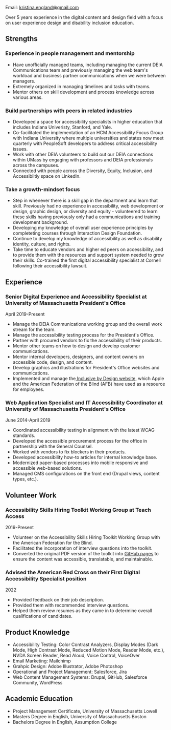 Email: [kristina.england@gmail.com](mailto:kristina.england@gmail.com)

Over 5 years experience in the digital content and design field with a focus on user experience design and disability inclusion education.

## Strengths

### Experience in people management and mentorship 
- Have unofficially managed teams, including managing the current DEIA Communications team and previously managing the web team's workload and business partner communications when we were between managers.
- Extremely organized in managing timelines and tasks with teams.
- Mentor others on skill development and process knowledge across various areas. 

### Build partnerships with peers in related industries
- Developed a space for accessibility specialists in higher education that includes Indiana Univeristy, Stanford, and Yale.
- Co-facilitated the implementation of an HCM Accessibility Focus Group with Indiana University where multiple universities and states now meet quarterly with PeopleSoft developers to address critical accessibility issues.
- Work with other DEIA volunteers to build out our DEIA connections within UMass by engaging with professors and DEIA professionals across the campuses. 
- Connected with people across the Diversity, Equity, Inclusion, and Accessibiltiy space on LinkedIn. 

### Take a growth-mindset focus
- Step in whenever there is a skill gap in the department and learn that skill. Previously had no experience in accessibility, web development or design, graphic design, or diversity and equity - volunteered to learn these skills having previously only had a communications and training development background. 
- Developing my knowledge of overall user experience principles by completeting courses through Interaction Design Foundation.
- Continue to develop my knowledge of accessibility as well as disability identity, culture, and rights.
- Take time to educate vendors and higher ed peers on accessibility, and to provide them with the resources and support system needed to grow their skills. Co-trained the first digital accessibility specialist at Cornell following their accessibility lawsuit.

## Experience
### Senior Digital Experience and Accessibility Specialist at University of Massachusetts President's Office
April 2019-Present
- Manage the DEIA Communications working group and the overall work stream for the team. 
- Manage the accessibility testing process for the President's Office.
- Partner with procured vendors to fix the accessibility of their products.
- Mentor other teams on how to design and develop customer communications. 
- Mentor internal developers, designers, and content owners on accessible code, design, and content.
- Develop graphics and illustrations for President's Office websites and communications. 
- Implemented and manage the[ Inclusive by Design website](https://www.umassp.edu/inclusive-by-design), which Apple and the American Federation of the Blind (AFB) have used as a resource for employees.  

### Web Application Specialist and IT Accessibility Coordinator at University of Massachusetts President's Office
June 2014-April 2019
- Coordinated accessibility testing in alignment with the latest WCAG standards.
- Developed the accessible procurement process for the office in partnership with the General Counsel.
- Worked with vendors to fix blockers in their products.
- Developed accessibility how-to articles for internal knowledge base.
- Modernized paper-based processes into mobile responsive and accessible web-based solutions.
- Managed CMS configurations on the front end (Drupal views, content types, etc.).

## Volunteer Work
### Accessibility Skills Hiring Toolkit Working Group at Teach Access
2019-Present
- Volunteer on the Accessibility Skills Hiring Toolkit Working Group with the American Federation for the Blind. 
- Facilitated the incorporation of interview questions into the toolkit.
- Converted the original PDF version of the toolkit into [GitHub pages](https://teachaccess.github.io/accessibility-skills-hiring-toolkit/) to ensure the content was accessible, translatable, and maintainable.

### Advised the American Red Cross on their First Digital Accessibility Specialist position
2022
- Provided feedback on their job description.
- Provided them with recommended interview questions. 
- Helped them review resumes as they came in to determine overall qualifications of candidates.

## Product Knowledge
- Accessibility Testing: Color Contrast Analyzers, Display Modes (Dark Mode, High Contrast Mode, Reduced Motion Mode, Reader Mode, etc.), NVDA Screen Reader, Read Aloud, Voice Control, VoiceOver
- Email Marketing: Mailchimp
- Grahpic Design: Adobe Illustrator, Adobe Photoshop 
- Operational and Project Management: Salesforce, Jira
- Web Content Management Systems: Drupal, GitHub, Salesforce Community, WordPress  

## Academic Education
- Project Management Certificate, University of Massachusetts Lowell
- Masters Degree in English, University of Massachusetts Boston
- Bachelors Degree in English, Assumption College
